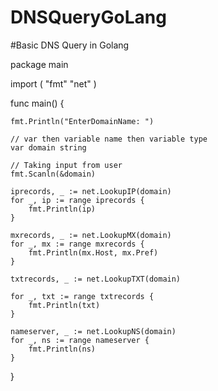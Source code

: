 # DNSQueryGoLang
#Basic DNS Query in Golang 

package main

import (
	"fmt"
	"net"
)

func main() {

	fmt.Println("EnterDomainName: ")

	// var then variable name then variable type
	var domain string

	// Taking input from user
	fmt.Scanln(&domain)

	iprecords, _ := net.LookupIP(domain)
	for _, ip := range iprecords {
		fmt.Println(ip)
	}

	mxrecords, _ := net.LookupMX(domain)
	for _, mx := range mxrecords {
		fmt.Println(mx.Host, mx.Pref)
	}

	txtrecords, _ := net.LookupTXT(domain)

	for _, txt := range txtrecords {
		fmt.Println(txt)
	}

	nameserver, _ := net.LookupNS(domain)
	for _, ns := range nameserver {
		fmt.Println(ns)
	}
}
